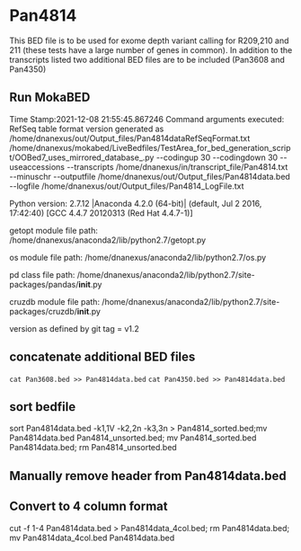 # Pan4814
This BED file is to be used for exome depth variant calling for R209,210 and 211 (these tests have a large number of genes in common).
In addition to the transcripts listed two additional BED files are to be included (Pan3608 and Pan4350)

## Run MokaBED

Time Stamp:2021-12-08 21:55:45.867246
Command arguments executed:
RefSeq table format version generated as /home/dnanexus/out/Output_files/Pan4814dataRefSeqFormat.txt
/home/dnanexus/mokabed/LiveBedfiles/TestArea_for_bed_generation_script/OOBed7_uses_mirrored_database_.py --codingup 30 --codingdown 30 --useaccessions --transcripts /home/dnanexus/in/transcript_file/Pan4814.txt --minuschr --outputfile /home/dnanexus/out/Output_files/Pan4814data.bed --logfile /home/dnanexus/out/Output_files/Pan4814_LogFile.txt 

 Python version: 2.7.12 |Anaconda 4.2.0 (64-bit)| (default, Jul  2 2016, 17:42:40) 
[GCC 4.4.7 20120313 (Red Hat 4.4.7-1)]

 getopt module file path: /home/dnanexus/anaconda2/lib/python2.7/getopt.py

 os module file path: /home/dnanexus/anaconda2/lib/python2.7/os.py

 pd class file path: /home/dnanexus/anaconda2/lib/python2.7/site-packages/pandas/__init__.py

 cruzdb module file path: /home/dnanexus/anaconda2/lib/python2.7/site-packages/cruzdb/__init__.py

version as defined by git tag = v1.2

## concatenate additional BED files
`cat Pan3608.bed >> Pan4814data.bed`
`cat Pan4350.bed >> Pan4814data.bed`

## sort bedfile
sort Pan4814data.bed -k1,1V -k2,2n -k3,3n > Pan4814_sorted.bed;mv Pan4814data.bed Pan4814_unsorted.bed; mv Pan4814_sorted.bed Pan4814data.bed; rm Pan4814_unsorted.bed

## Manually remove header from Pan4814data.bed

## Convert to 4 column format
cut -f 1-4 Pan4814data.bed > Pan4814data_4col.bed; rm Pan4814data.bed; mv Pan4814data_4col.bed Pan4814data.bed